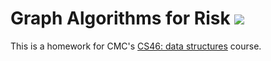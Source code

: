 # Graph Algorithms for Risk ![](https://api.travis-ci.com/vik-jhun/risk.svg?branch=master)

This is a homework for CMC's [CS46: data structures](https://github.com/mikeizbicki/cmc-csci046) course.
